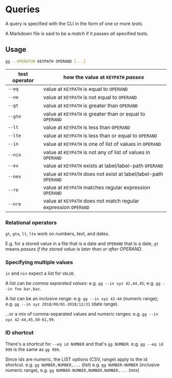 # Queries

A query is specified with the CLI in the form of one or more *tests*.

A Markdown file is said to be a *match* if it passes *all* specified tests.

## Usage

```sh
gg --OPERATOR KEYPATH OPERAND [...]
```

test operator | how the value at `KEYPATH` *passes*
--------------|-------------------------------------------------------------
`--eq`        | value at `KEYPATH` is equal to `OPERAND`
`--ne`        | value at `KEYPATH` is not equal to `OPERAND`
`--gt`        | value at `KEYPATH` is greater than `OPERAND`
`--gte`       | value at `KEYPATH` is greater than or equal to `OPERAND`
`--lt`        | value at `KEYPATH` is less than `OPERAND`
`--lte`       | value at `KEYPATH` is less than or equal to `OPERAND`
`--in`        | value at `KEYPATH` is one of list of values in `OPERAND`
`--nin`       | value at `KEYPATH` is not any of list of values in `OPERAND`
`--ex`        | value at `KEYPATH` exists at label/label-path `OPERAND`
`--nex`       | value at `KEYPATH` does not exist at label/label-path `OPERAND`
`--re`        | value at `KEYPATH` matches regular expression `OPERAND`
`--nre`       | value at `KEYPATH` does not match regular expression `OPERAND`

### Relational operators

`gt`, `gte`, `lt`, `lte` work on numbers, text, and dates.

E.g. for a stored value in a file that is a date and `OPERAND` that is a date,
`gt` means *passes if the stored value is later than or after OPERAND*.

### Specifying multiple values

`in` and `nin` expect a list for `VALUE`.

A list can be *comma separated values*:
e.g. `gg --in xyz 42,44,45`;
e.g. `gg --in foo bar,baz`.

A list can be an *inclusive range*:
e.g. `gg --in xyz 42-44` (numeric range);
e.g. `gg --in xyz 2018/09/01-2018/12/31` (date range).

...or a mix of comma-separated values and numeric ranges:
e.g. `gg --in xyz 42-44,45,50-61,99`.

### ID shortcut

There's a shortcut for `--eq id NUMBER` and that's `gg NUMBER`.
e.g. `gg --eq id 999` is the same as `gg 999`.

Since ids are numeric, the LIST options (CSV, range) apply to the id shortcut.
e.g. `gg NUMBER,NUMBER,...` (list)
e.g. `gg NUMBER-NUMBER` (inclusive numeric range),
e.g. `gg NUMBER-NUMBER,NUMBER,NUMBER,...` (mix)

